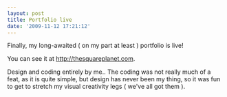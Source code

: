 ```yaml
---
layout: post
title: Portfolio live
date: '2009-11-12 17:21:12'
---
```


Finally, my long-awaited ( on my part at least ) portfolio is live!

You can see it at http://thesquareplanet.com.

Design and coding entirely by me.. The coding was not really much of a feat, as it is quite simple, but design has never been my thing, so it was fun to get to stretch my visual creativity legs ( we've all got them ).